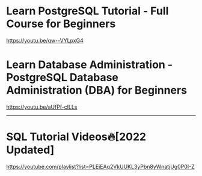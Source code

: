 # Learn PostgreSQL Tutorial - Full Course for Beginners

https://youtu.be/qw--VYLpxG4


# Learn Database Administration - PostgreSQL Database Administration (DBA) for Beginners

https://youtu.be/aUfPf-clLLs

<hr>

# SQL Tutorial Videos🔥[2022 Updated]

https://youtube.com/playlist?list=PLEiEAq2VkUUKL3yPbn8yWnatjUg0P0I-Z
